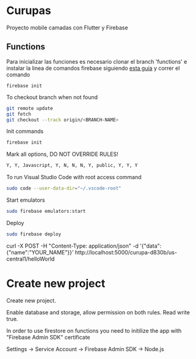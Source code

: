 # Curupas

Proyecto mobile camadas con Flutter y Firebase

## Functions

Para inicializar las funciones es necesario clonar el branch 'functions' e instalar la linea de comandos firebase siguiendo [esta guia](https://firebase.google.com/docs/functions/local-emulator) y correr el comando

```
firebase init
```

To checkout branch when not found

```sh
git remote update
git fetch 
git checkout --track origin/<BRANCH-NAME>
```

Init commands

```sh
firebase init
```

Mark all options, DO NOT OVERRIDE RULES!

```sh
Y, Y, Javascript, Y, N, N, N, Y, public, Y, Y, Y
```

To run Visual Studio Code with root access command

```sh
sudo code --user-data-dir="~/.vscode-root"
```

Start emulators

```sh
sudo firebase emulators:start
```

Deploy

```sh
sudo firebase deploy
```

curl -X POST -H "Content-Type: application/json"  -d '{"data":{"name":"YOUR_NAME"}}'  http://localhost:5000/curupa-d830b/us-central1/helloWorld


# Create new project

Create new project.

Enable database and storage, allow permission on both rules. Read write true.

In order to use firestore on functions you need to initilize the app with "Firebase Admin SDK" certificate 

Settings -> Service Account -> Firebase Admin SDK -> Node.js


